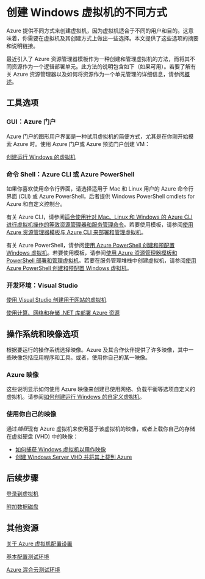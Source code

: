 <properties
	pageTitle="创建 Windows 虚拟机的不同方式"
	description="列出创建 Windows 虚拟机的不同方式，并提供说明链接。"
	services="virtual-machines"
	documentationCenter=""
	authors="KBDAzure"
	manager="timlt"
	editor=""
	tags="azure-resource-manager,azure-service-management"/>

<tags
	ms.service="virtual-machines"
	ms.date="07/15/2015"
	wacn.date="09/18/2015"/>

# 创建 Windows 虚拟机的不同方式

Azure 提供不同方式来创建虚拟机，因为虚拟机适合于不同的用户和目的。这意味着，你需要在虚拟机及其创建方式上做出一些选择。本文提供了这些选项的摘要和说明链接。

最近引入了 Azure 资源管理器模板作为一种创建和管理虚拟机的方法，而将其不同资源作为一个逻辑部署单元。此方法的说明包含如下（如果可用）。若要了解有关 Azure 资源管理器以及如何将资源作为一个单元管理的详细信息，请参阅[概述][]。

## 工具选项

### GUI：Azure 门户

Azure 门户的图形用户界面是一种试用虚拟机的简便方式，尤其是在你刚开始摸索 Azure 时。使用 Azure 门户或 Azure 预览门户创建 VM：

[创建运行 Windows 的虚拟机][]

### 命令 Shell：Azure CLI 或 Azure PowerShell

如果你喜欢使用命令行界面，请选择适用于 Mac 和 Linux 用户的 Azure 命令行界面 (CLI) 或 Azure PowerShell，后者提供 Windows PowerShell cmdlets for Azure 和自定义控制台。

有关 Azure CLI，请参阅[适合使用针对 Mac、Linux 和 Windows 的 Azure CLI 进行虚拟机操作的等效资源管理器和服务管理命令][]。若要使用模板，请参阅[使用 Azure 资源管理器模板与 Azure CLI 来部署和管理虚拟机][]。

有关 Azure PowerShell，请参阅[使用 Azure PowerShell 创建和预配置 Windows 虚拟机][]。若要使用模板，请参阅[使用 Azure 资源管理器模板和 PowerShell 部署和管理虚拟机][]。若要在服务管理堆栈中创建虚拟机，请参阅[使用 Azure PowerShell 创建和预配置 Windows 虚拟机][]。

### 开发环境：Visual Studio

[使用 Visual Studio 创建用于网站的虚拟机][]

[使用计算、网络和存储 .NET 库部署 Azure 资源][]

## 操作系统和映像选项

根据要运行的操作系统选择映像。Azure 及其合作伙伴提供了许多映像，其中一些映像包括应用程序和工具。或者，使用你自己的某一映像。

### Azure 映像

这些说明显示如何使用 Azure 映像来创建已使用网络、负载平衡等选项自定义的虚拟机。请参阅[如何创建运行 Windows 的自定义虚拟机][]。

### 使用你自己的映像

通过*捕获*现有 Azure 虚拟机来使用基于该虚拟机的映像，或者上载你自己的存储在虚拟硬盘 (VHD) 中的映像：

- [如何捕获 Windows 虚拟机以用作映像][]
- [创建 Windows Server VHD 并将其上载到 Azure][]

## 后续步骤

[登录到虚拟机][]

[附加数据磁盘][]

## 其他资源
[关于 Azure 虚拟机配置设置][]

[基本配置测试环境][]

[Azure 混合云测试环境][]

<!-- LINKS -->
[概述]: /documentation/articles/resource-group-overview

[创建运行 Windows 的虚拟机]: /documentation/articles/virtual-machines-windows-tutorial

[适合使用针对 Mac、Linux 和 Windows 的 Azure CLI 进行虚拟机操作的等效资源管理器和服务管理命令]: /documentation/articles/xplat-cli-azure-manage-vm-asm-arm
[使用 Azure 资源管理器模板与 Azure CLI 来部署和管理虚拟机]: /documentation/articles/virtual-machines-deploy-rmtemplates-azure-cli
[Create and preconfigure a Windows virtual machine with Resource Manager and Azure PowerShell]: /documentation/articles/virtual-machines-ps-create-preconfigure-windows-resource-manager-vms
[使用 Azure 资源管理器模板和 PowerShell 部署和管理虚拟机]: /documentation/articles/virtual-machines-deploy-rmtemplates-powershell
[使用 Azure PowerShell 创建和预配置 Windows 虚拟机]: /documentation/articles/virtual-machines-ps-create-preconfigure-windows-vms
[如何创建运行 Windows 的自定义虚拟机]: /documentation/articles/virtual-machines-windows-create-custom

[如何捕获 Windows 虚拟机以用作映像]: /documentation/articles/virtual-machines-capture-image-windows-server

[创建 Windows Server VHD 并将其上载到 Azure]: /documentation/articles/virtual-machines-create-upload-vhd-windows-server


[使用 Visual Studio 创建用于网站的虚拟机]: /documentation/articles/virtual-machines-dotnet-create-visual-studio-powershell
[使用计算、网络和存储 .NET 库部署 Azure 资源]: /documentation/articles/virtual-machines-arm-deployment

[登录到虚拟机]: /documentation/articles/virtual-machines-log-on-windows-server

[附加数据磁盘]: /documentation/articles/storage-windows-attach-disk

[关于 Azure 虚拟机配置设置]: http://msdn.microsoft.com/zh-cn/library/azure/dn763935.aspx

[基本配置测试环境]: /documentation/articles/virtual-machines-base-configuration-test-environment

[Azure 混合云测试环境]: /documentation/articles/virtual-machines-hybrid-cloud-test-environments

<!---HONumber=70-->
